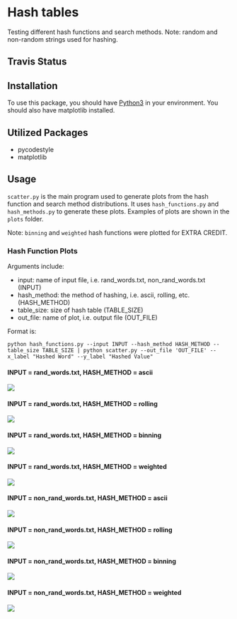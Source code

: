 # Hash tables
Testing different hash functions and search methods. 
Note: random and non-random strings used for hashing. 

## Travis Status

## Installation
To use this package, you should have [Python3](https://www.python.org/download/releases/3.6/) in your environment. You should also have matplotlib installed.

## Utilized Packages
* pycodestyle
* matplotlib

## Usage
`scatter.py` is the main program used to generate plots from the hash function and search method distributions. It uses `hash_functions.py` and `hash_methods.py` to generate these plots. Examples of plots are shown in the `plots` folder.

Note: `binning` and `weighted` hash functions were plotted for EXTRA CREDIT.

### Hash Function Plots
Arguments include:
* input: name of input file, i.e. rand_words.txt, non_rand_words.txt (INPUT)
* hash_method: the method of hashing, i.e. ascii, rolling, etc. (HASH_METHOD)
* table_size: size of hash table (TABLE_SIZE)
* out_file: name of plot, i.e. output file (OUT_FILE)

Format is:
```
python hash_functions.py --input INPUT --hash_method HASH_METHOD --table_size TABLE_SIZE | python scatter.py --out_file 'OUT_FILE' --x_label "Hashed Word" --y_label "Hashed Value"
```
#### INPUT = rand_words.txt, HASH_METHOD = ascii
![](plots/ascii_random.png)

#### INPUT = rand_words.txt, HASH_METHOD = rolling
![](plots/rolling_random.png)   

#### INPUT = rand_words.txt, HASH_METHOD = binning
![](plots/binning_random.png)   

#### INPUT = rand_words.txt, HASH_METHOD = weighted
![](plots/weighted_random.png)

#### INPUT = non_rand_words.txt, HASH_METHOD = ascii
![](plots/ascii_nonrandom.png)             
 
#### INPUT = non_rand_words.txt, HASH_METHOD = rolling
![](plots/rolling_nonrandom.png) 
 
#### INPUT = non_rand_words.txt, HASH_METHOD = binning
![](plots/binning_nonrandom.png) 
 
#### INPUT = non_rand_words.txt, HASH_METHOD = weighted
![](plots/weighted_nonrandom.png)    
